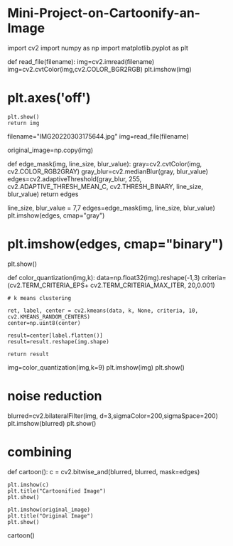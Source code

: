 # Mini-Project-on-Cartoonify-an-Image
import cv2
import numpy as np
import matplotlib.pyplot as plt


def read_file(filename):
    img=cv2.imread(filename)
    img=cv2.cvtColor(img,cv2.COLOR_BGR2RGB)
    plt.imshow(img)
   # plt.axes('off')
    plt.show()
    return img
    




filename="IMG20220303175644.jpg"
img=read_file(filename)

original_image=np.copy(img)



def edge_mask(img, line_size, blur_value):
    gray=cv2.cvtColor(img, cv2.COLOR_RGB2GRAY)
    gray_blur=cv2.medianBlur(gray, blur_value)
    edges=cv2.adaptiveThreshold(gray_blur, 255, cv2.ADAPTIVE_THRESH_MEAN_C,
    cv2.THRESH_BINARY, line_size, blur_value)
    return edges
     




line_size, blur_value = 7,7
edges=edge_mask(img, line_size, blur_value)
plt.imshow(edges, cmap="gray")
# plt.imshow(edges, cmap="binary")
plt.show()






def color_quantization(img,k):
    data=np.float32(img).reshape(-1,3)
    criteria=(cv2.TERM_CRITERIA_EPS+ cv2.TERM_CRITERIA_MAX_ITER, 20,0.001)

    # k means clustering

    ret, label, center = cv2.kmeans(data, k, None, criteria, 10, cv2.KMEANS_RANDOM_CENTERS)
    center=np.uint8(center)

    result=center[label.flatten()]
    result=result.reshape(img.shape)

    return result





img=color_quantization(img,k=9)
plt.imshow(img)
plt.show()





#  noise reduction
blurred=cv2.bilateralFilter(img, d=3,sigmaColor=200,sigmaSpace=200)
plt.imshow(blurred)
plt.show()






# combining

def cartoon():
    c = cv2.bitwise_and(blurred, blurred, mask=edges)

    plt.imshow(c)
    plt.title("Cartoonified Image")
    plt.show()

    plt.imshow(original_image)
    plt.title("Original Image")
    plt.show()





cartoon()
